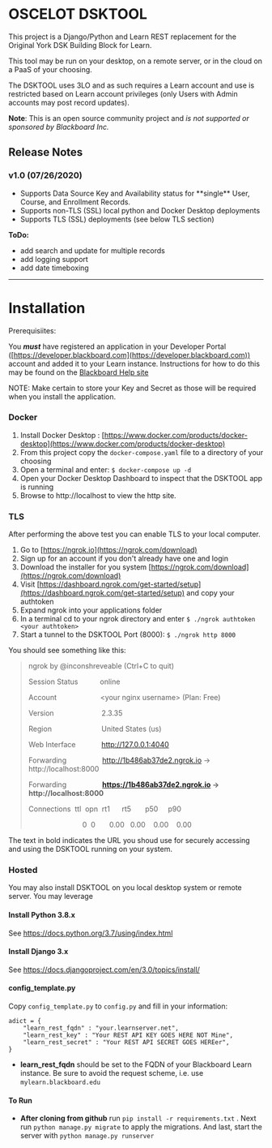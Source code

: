 # OSCELOT DSKTOOL

This project is a Django/Python and Learn REST replacement for the Original York DSK Building Block for Learn.

This tool may be run on your desktop, on a remote server, or in the cloud on a PaaS of your choosing.

The DSKTOOL uses 3LO and as such requires a Learn account and use is restricted based on Learn account privileges (only Users with Admin accounts may post record updates).

**Note**: This is an open source community project and *is not supported or sponsored by Blackboard Inc.*

## Release Notes
### v1.0 (07/26/2020)
<ul>
  <li> Supports Data Source Key and Availability status for **single** User, Course, and Enrollment Records. </li>
  <li> Supports non-TLS (SSL) local python and Docker Desktop deployments
  <li> Supports TLS (SSL) deployments (see below TLS section)
</ul>

**ToDo:**
  <ul>
    <li>add search and update for multiple records</li>
    <li>add logging support</li>
    <li>add date timeboxing</li>
  </ul>
<hr>

# Installation

Prerequisiites:

You ***must*** have registered an application in your Developer Portal ([https://developer.blackboard.com](https://developer.blackboard.com)) account and added it to your Learn instance. Instructions for how to do this may be found on the [Blackboard Help site](https://help.blackboard.com)

NOTE: Make certain to store your Key and Secret as those will be required when you install the application.


### Docker

1. Install Docker Desktop : [https://www.docker.com/products/docker-desktop](https://www.docker.com/products/docker-desktop)
1. From this project copy the `docker-compose.yaml` file to a directory of your choosing
1. Open a terminal and enter: `$ docker-compose up -d`
1. Open your Docker Desktop Dashboard to inspect that the DSKTOOL app is running 
1. Browse to http://localhost to view the http site.

### TLS
After performing the above test you can enable TLS to your local computer.

1. Go to [https://ngrok.io](https://ngrok.com/download)
2. Sign up for an account if you don't already have one and login
3. Download the installer for you system [https://ngrok.com/download](https://ngrok.com/download)
4. Visit [https://dashboard.ngrok.com/get-started/setup](https://dashboard.ngrok.com/get-started/setup) and copy your authtoken
5. Expand ngrok into your applications folder
6. In a terminal cd to your ngrok directory and enter `$ ./ngrok authtoken <your authtoken>`
5. Start a tunnel to the DSKTOOL Port (8000): `$ ./ngrok http 8000`

You should see something like this:


> ngrok by @inconshreveable                                                    (Ctrl+C to quit)
> 
> Session Status&nbsp;&nbsp;&nbsp;&nbsp;&nbsp;&nbsp;&nbsp;&nbsp;&nbsp;&nbsp;&nbsp;online
> 
> Account&nbsp;&nbsp;&nbsp;&nbsp;&nbsp;&nbsp;&nbsp;&nbsp;&nbsp;&nbsp;&nbsp;&nbsp;&nbsp;&nbsp;&nbsp;&nbsp;&nbsp;&nbsp;&nbsp;&nbsp;&nbsp;&nbsp;&lt;your nginx username&gt; (Plan: Free)
> 
> Version&nbsp;&nbsp;&nbsp;&nbsp;&nbsp;&nbsp;&nbsp;&nbsp;&nbsp;&nbsp;&nbsp;&nbsp;&nbsp;&nbsp;&nbsp;&nbsp;&nbsp;&nbsp;&nbsp;&nbsp;&nbsp;&nbsp;&nbsp;&nbsp;2.3.35
> 
> Region&nbsp;&nbsp;&nbsp;&nbsp;&nbsp;&nbsp;&nbsp;&nbsp;&nbsp;&nbsp;&nbsp;&nbsp;&nbsp;&nbsp;&nbsp;&nbsp;&nbsp;&nbsp;&nbsp;&nbsp;&nbsp;&nbsp;&nbsp;&nbsp;&nbsp;United States (us)
> 
> Web Interface&nbsp;&nbsp;&nbsp;&nbsp;&nbsp;&nbsp;&nbsp;&nbsp;&nbsp;&nbsp;&nbsp;&nbsp;&nbsp;http://127.0.0.1:4040
> 
> Forwarding&nbsp;&nbsp;&nbsp;&nbsp;&nbsp;&nbsp;&nbsp;&nbsp;&nbsp;&nbsp;&nbsp;&nbsp;&nbsp;&nbsp;&nbsp;&nbsp;&nbsp;&nbsp;http://1b486ab37de2.ngrok.io -> http://localhost:8000
> 
> Forwarding&nbsp;&nbsp;&nbsp;&nbsp;&nbsp;&nbsp;&nbsp;&nbsp;&nbsp;&nbsp;&nbsp;&nbsp;&nbsp;&nbsp;&nbsp;&nbsp;&nbsp;&nbsp;**https://1b486ab37de2.ngrok.io -> http://localhost:8000**
> 
> Connections&nbsp;&nbsp;ttl&nbsp;&nbsp;opn&nbsp;&nbsp;rt1&nbsp;&nbsp;&nbsp;&nbsp;&nbsp;&nbsp;rt5&nbsp;&nbsp;&nbsp;&nbsp;&nbsp;&nbsp;&nbsp;p50&nbsp;&nbsp;&nbsp;&nbsp;&nbsp;p90
> 
>&nbsp;&nbsp;&nbsp;&nbsp; &nbsp;&nbsp;&nbsp;&nbsp;&nbsp;&nbsp;&nbsp;&nbsp;&nbsp;&nbsp;&nbsp;&nbsp;&nbsp;&nbsp;&nbsp;&nbsp;&nbsp;&nbsp;&nbsp;&nbsp;&nbsp;&nbsp;0&nbsp;&nbsp;0&nbsp;&nbsp;&nbsp;&nbsp;&nbsp;&nbsp;&nbsp;0.00&nbsp;&nbsp;&nbsp;0.00&nbsp;&nbsp;&nbsp;&nbsp;0.00&nbsp;&nbsp;&nbsp;&nbsp;0.00

The text in bold indicates the URL you shoud use for securely accessing and using the DSKTOOL running on your system.

### Hosted
You may also install DSKTOOL on you local desktop system or remote server. You may leverage 

#### Install Python 3.8.x

See https://docs.python.org/3.7/using/index.html

#### Install Django 3.x

See https://docs.djangoproject.com/en/3.0/topics/install/

#### config_template.py

Copy `config_template.py` to `config.py` and fill in your information:

```
adict = {
    "learn_rest_fqdn" : "your.learnserver.net",
    "learn_rest_key" : "Your REST API KEY GOES HERE NOT Mine",
    "learn_rest_secret" : "Your REST API SECRET GOES HEREer",
}

```

* **learn_rest_fqdn** should be set to the FQDN of your Blackboard Learn instance. Be sure to avoid the request scheme, i.e. use `mylearn.blackboard.edu`


#### To Run

* **After cloning from github** run `pip install -r requirements.txt` . Next run `python manage.py migrate` to apply the migrations. And last, start the server with `python manage.py runserver`

